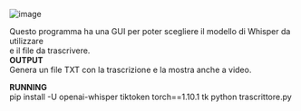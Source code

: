![image](https://github.com/user-attachments/assets/4658bfe7-7fa9-45fe-ba9f-eac42e2bda49)
  
Questo programma ha una GUI per poter scegliere il modello di Whisper da utilizzare  
e il file da trascrivere.  
**OUTPUT**  
Genera un file TXT con la trascrizione e la mostra anche a video.

**RUNNING**    
pip install -U openai-whisper tiktoken torch==1.10.1 tk
python trascrittore.py  
